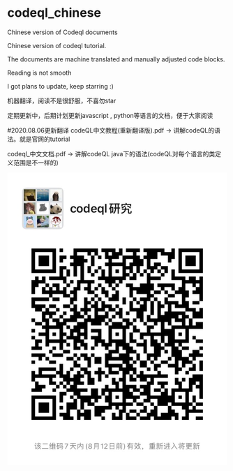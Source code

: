 # codeql_chinese
Chinese version of Codeql documents

Chinese version of codeql tutorial.

The documents are machine translated and manually adjusted code blocks.

Reading is not smooth

I got plans to update, keep starring :)


机器翻译，阅读不是很舒服，不喜勿star

定期更新中，后期计划更新javascript , python等语言的文档，便于大家阅读


#2020.08.06更新翻译
codeQL中文教程(重新翻译版).pdf  -> 讲解codeQL的语法。就是官网的tutorial
  
codeql_中文文档.pdf -> 讲解codeQL java下的语法(codeQL对每个语言的类定义范围是不一样的)


![](./WechatIMG977.jpeg)
